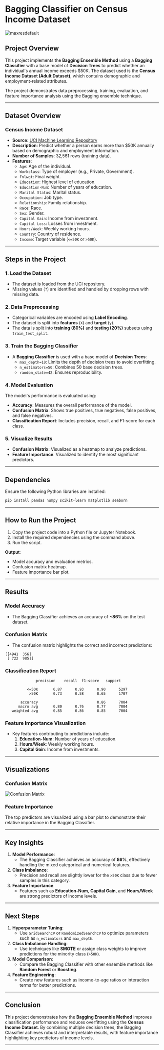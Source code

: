 # **Bagging Classifier on Census Income Dataset**

![maxresdefault](https://github.com/user-attachments/assets/836daeb9-f2c5-443b-ad31-838c1bfdb478)

## **Project Overview**
This project implements the **Bagging Ensemble Method** using a **Bagging Classifier** with a base model of **Decision Trees** to predict whether an individual's annual income exceeds $50K. The dataset used is the **Census Income Dataset (Adult Dataset)**, which contains demographic and employment-related attributes.

The project demonstrates data preprocessing, training, evaluation, and feature importance analysis using the Bagging ensemble technique.

---

## **Dataset Overview**

### **Census Income Dataset**
- **Source**: [UCI Machine Learning Repository](https://archive.ics.uci.edu/ml/datasets/adult)
- **Description**: Predict whether a person earns more than $50K annually based on demographic and employment information.
- **Number of Samples**: 32,561 rows (training data).
- **Features**:
  - `Age`: Age of the individual.
  - `Workclass`: Type of employer (e.g., Private, Government).
  - `Fnlwgt`: Final weight.
  - `Education`: Highest level of education.
  - `Education-Num`: Number of years of education.
  - `Marital Status`: Marital status.
  - `Occupation`: Job type.
  - `Relationship`: Family relationship.
  - `Race`: Race.
  - `Sex`: Gender.
  - `Capital Gain`: Income from investment.
  - `Capital Loss`: Losses from investment.
  - `Hours/Week`: Weekly working hours.
  - `Country`: Country of residence.
  - `Income`: Target variable (`<=50K` or `>50K`).

---

## **Steps in the Project**

### **1. Load the Dataset**
- The dataset is loaded from the UCI repository.
- Missing values (`?`) are identified and handled by dropping rows with missing data.

### **2. Data Preprocessing**
- Categorical variables are encoded using **Label Encoding**.
- The dataset is split into **features** (`X`) and **target** (`y`).
- The data is split into **training (80%)** and **testing (20%)** subsets using `train_test_split`.

### **3. Train the Bagging Classifier**
- A **Bagging Classifier** is used with a base model of **Decision Trees**:
  - `max_depth=10`: Limits the depth of decision trees to avoid overfitting.
  - `n_estimators=50`: Combines 50 base decision trees.
  - `random_state=42`: Ensures reproducibility.

### **4. Model Evaluation**
The model's performance is evaluated using:
- **Accuracy**: Measures the overall performance of the model.
- **Confusion Matrix**: Shows true positives, true negatives, false positives, and false negatives.
- **Classification Report**: Includes precision, recall, and F1-score for each class.

### **5. Visualize Results**
- **Confusion Matrix**: Visualized as a heatmap to analyze predictions.
- **Feature Importance**: Visualized to identify the most significant predictors.

---

## **Dependencies**
Ensure the following Python libraries are installed:
```bash
pip install pandas numpy scikit-learn matplotlib seaborn
```

---

## **How to Run the Project**
1. Copy the project code into a Python file or Jupyter Notebook.
2. Install the required dependencies using the command above.
3. Run the script.

**Output**:
- Model accuracy and evaluation metrics.
- Confusion matrix heatmap.
- Feature importance bar plot.

---

## **Results**

### **Model Accuracy**
- The Bagging Classifier achieves an accuracy of **~86%** on the test dataset.

### **Confusion Matrix**
- The confusion matrix highlights the correct and incorrect predictions:

```
[[4941  356]
 [ 722  985]]
```

### **Classification Report**
```
              precision    recall  f1-score   support

          <=50K       0.87      0.93      0.90      5297
           >50K       0.73      0.58      0.65      1707

       accuracy                           0.86      7004
      macro avg       0.80      0.76      0.77      7004
   weighted avg       0.85      0.86      0.85      7004
```

### **Feature Importance Visualization**
- Key features contributing to predictions include:
  1. **Education-Num**: Number of years of education.
  2. **Hours/Week**: Weekly working hours.
  3. **Capital Gain**: Income from investments.

---

## **Visualizations**

### **Confusion Matrix**
![Confusion Matrix](https://your-image-link-here.png)

### **Feature Importance**
The top predictors are visualized using a bar plot to demonstrate their relative importance in the Bagging Classifier.

---

## **Key Insights**
1. **Model Performance**:
   - The Bagging Classifier achieves an accuracy of **86%**, effectively handling the mixed categorical and numerical features.
2. **Class Imbalance**:
   - Precision and recall are slightly lower for the `>50K` class due to fewer samples in this category.
3. **Feature Importance**:
   - Features such as **Education-Num**, **Capital Gain**, and **Hours/Week** are strong predictors of income levels.

---

## **Next Steps**
1. **Hyperparameter Tuning**:
   - Use `GridSearchCV` or `RandomizedSearchCV` to optimize parameters such as `n_estimators` and `max_depth`.
2. **Class Imbalance Handling**:
   - Use techniques like **SMOTE** or assign class weights to improve predictions for the minority class (`>50K`).
3. **Model Comparison**:
   - Compare the Bagging Classifier with other ensemble methods like **Random Forest** or **Boosting**.
4. **Feature Engineering**:
   - Create new features such as income-to-age ratios or interaction terms for better predictions.

---

## **Conclusion**
This project demonstrates how the **Bagging Ensemble Method** improves classification performance and reduces overfitting using the **Census Income Dataset**. By combining multiple decision trees, the Bagging Classifier achieves robust and interpretable results, with feature importance highlighting key predictors of income levels.

---

